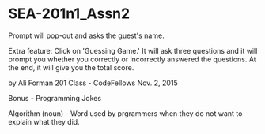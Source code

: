 # SEA-201n1_Assn2

Prompt will pop-out and asks the guest's name.

Extra feature:
Click on 'Guessing Game.'
It will ask three questions and it will prompt you whether you correctly or incorrectly answered the questions.  At the end, it will give you the total score.

by Ali Forman
201 Class - CodeFellows
Nov. 2, 2015

Bonus - Programming Jokes

Algorithm (noun) - Word used by prgrammers when they do not want to explain what they did.

